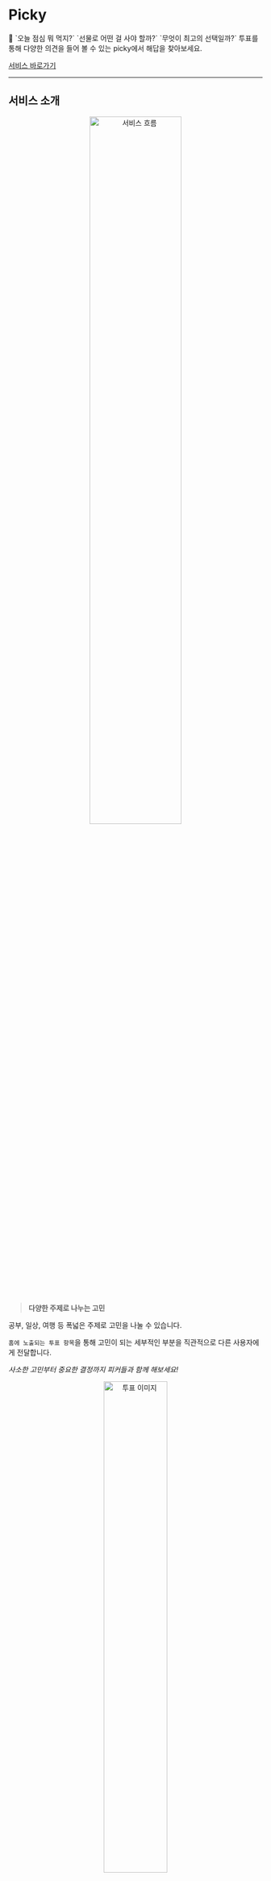 # Picky
<aside>
💬 `오늘 점심 뭐 먹지?` `선물로 어떤 걸 사야 할까?` `무엇이 최고의 선택일까?`
투표를 통해 다양한 의견을 들어 볼 수 있는 picky에서 해답을 찾아보세요.

[서비스 바로가기](https://www.picky-pick.com)
</aside>

---

## 서비스 소개

<p align="center">
  <img src="https://github.com/user-attachments/assets/8f29fb9e-c7bd-47ee-9ee7-cf3fa2e6db10" alt="서비스 흐름" width="60%">
</p>

> **다양한 주제로 나누는 고민**

공부, 일상, 여행 등 폭넓은 주제로 고민을 나눌 수 있습니다.

`홈에 노출되는 투표 항목`을 통해 고민이 되는 세부적인 부분을 직관적으로 다른 사용자에게 전달합니다.

*사소한 고민부터 중요한 결정까지 피커들과 함께 해보세요!*

<p align="center">
  <img src="https://github.com/user-attachments/assets/b4fb473a-d92f-4dec-9f6b-2c7d8db35fbb" alt="투표 이미지" width="50%">
</p>

> **투표와 댓글로 의견 공유**

글쓴이가 고민하는 선택지 중 `공감되는 항목에 투표`하여 한 번의 터치로 간단하게 의견을 알릴 수 있습니다.

투표만으로 담기지 않는 생각은 댓글을 통해 남길 수 있습니다.

*소중한 한 표로 글쓴이의 고민을 해결해 주세요!*

<p align="center">
  <img src="https://github.com/user-attachments/assets/2f06534c-9f26-4780-80b3-2ef29aa8f75e" alt="투표 결과" width="50%">
</p>

> 투표 시 즉각적으로 결과를 확인하고, 다른 피커들의 생각은 어떠한지 알 수 있습니다.

<p align="center">
  <img src="https://github.com/user-attachments/assets/4fea890a-d2dc-4859-b234-1b10f5b6f990" alt="소통 기능" width="50%">
</p>

> **비슷한 고민을 가진 사람들과의 소통**

다른 사용자의 프로필을 방문하여 메시지를 남기거나 팔로우하여 `지속적으로 소통` 할 수 있습니다.

사용자의 활동에 따라 `배지를 부여하여 리워드를 제공`함으로써 참여율을 높입니다.

---

## 사용 기술

- **Next.js**
- **TypeScript**
- **TanstackQuery**
- **Tailwind CSS**
- **React-Hook-Form**
- **axios**

